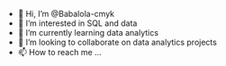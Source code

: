 - 👋 Hi, I’m @Babalola-cmyk
- 👀 I’m interested in SQL and data
- 🌱 I’m currently learning data analytics
- 💞️ I’m looking to collaborate on data analytics projects
- 📫 How to reach me ...

<!---
Babalola-cmyk/Babalola-cmyk is a ✨ special ✨ repository because its `README.md` (this file) appears on your GitHub profile.
You can click the Preview link to take a look at your changes.
--->
